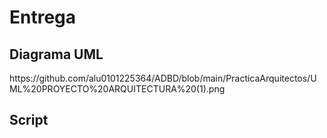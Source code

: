 <h1> Entrega </h1>
<h2> Diagrama UML </h2>
https://github.com/alu0101225364/ADBD/blob/main/PracticaArquitectos/UML%20PROYECTO%20ARQUITECTURA%20(1).png

<h2> Script </h2>



